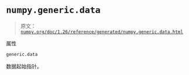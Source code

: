 # `numpy.generic.data`

> 原文：[`numpy.org/doc/1.26/reference/generated/numpy.generic.data.html`](https://numpy.org/doc/1.26/reference/generated/numpy.generic.data.html)

属性

```py
generic.data
```

数据起始指针。
